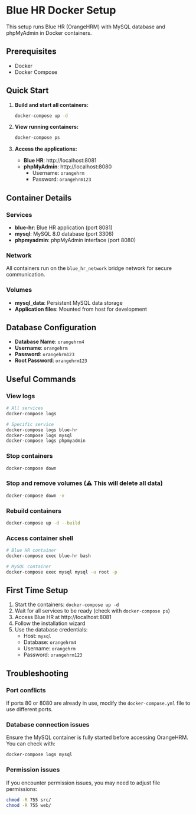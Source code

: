 # Blue HR Docker Setup

This setup runs Blue HR (OrangeHRM) with MySQL database and phpMyAdmin in Docker containers.

## Prerequisites

- Docker
- Docker Compose

## Quick Start

1. **Build and start all containers:**
   ```bash
   docker-compose up -d
   ```

2. **View running containers:**
   ```bash
   docker-compose ps
   ```

3. **Access the applications:**
   - **Blue HR**: http://localhost:8081
   - **phpMyAdmin**: http://localhost:8080
     - Username: `orangehrm`
     - Password: `orangehrm123`

## Container Details

### Services
- **blue-hr**: Blue HR application (port 8081)
- **mysql**: MySQL 8.0 database (port 3306)
- **phpmyadmin**: phpMyAdmin interface (port 8080)

### Network
All containers run on the `blue_hr_network` bridge network for secure communication.

### Volumes
- **mysql_data**: Persistent MySQL data storage
- **Application files**: Mounted from host for development

## Database Configuration

- **Database Name**: `orangehrm4`
- **Username**: `orangehrm`
- **Password**: `orangehrm123`
- **Root Password**: `orangehrm123`

## Useful Commands

### View logs
```bash
# All services
docker-compose logs

# Specific service
docker-compose logs blue-hr
docker-compose logs mysql
docker-compose logs phpmyadmin
```

### Stop containers
```bash
docker-compose down
```

### Stop and remove volumes (⚠️ This will delete all data)
```bash
docker-compose down -v
```

### Rebuild containers
```bash
docker-compose up -d --build
```

### Access container shell
```bash
# Blue HR container
docker-compose exec blue-hr bash

# MySQL container
docker-compose exec mysql mysql -u root -p
```

## First Time Setup

1. Start the containers: `docker-compose up -d`
2. Wait for all services to be ready (check with `docker-compose ps`)
3. Access Blue HR at http://localhost:8081
4. Follow the installation wizard
5. Use the database credentials:
   - Host: `mysql`
   - Database: `orangehrm4`
   - Username: `orangehrm`
   - Password: `orangehrm123`

## Troubleshooting

### Port conflicts
If ports 80 or 8080 are already in use, modify the `docker-compose.yml` file to use different ports.

### Database connection issues
Ensure the MySQL container is fully started before accessing OrangeHRM. You can check with:
```bash
docker-compose logs mysql
```

### Permission issues
If you encounter permission issues, you may need to adjust file permissions:
```bash
chmod -R 755 src/
chmod -R 755 web/
```

